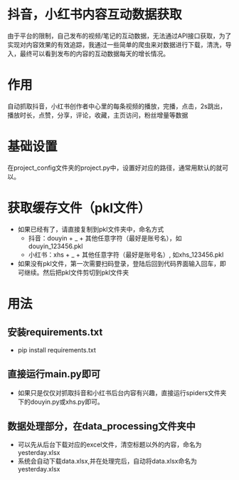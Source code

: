 # 抖音，小红书内容互动数据获取
由于平台的限制，自己发布的视频/笔记的互动数据，无法通过API接口获取，为了实现对内容效果的有效追踪，我通过一些简单的爬虫来对数据进行下载，清洗，导入，最终可以看到发布的内容的互动数据每天的增长情况。

# 作用
自动抓取抖音，小红书创作者中心里的每条视频的播放，完播，点击，2s跳出，播放时长，点赞，分享，评论，收藏，主页访问，粉丝增量等数据

# 基础设置
在project_config文件夹的project.py中，设置好对应的路径，通常用默认的就可以。

# 获取缓存文件（pkl文件）
- 如果已经有了，请直接复制到pkl文件夹中，命名方式
    - 抖音：douyin + _ + 其他任意字符（最好是账号名），如douyin_123456.pkl
    - 小红书：xhs + _ + 其他任意字符（最好是账号名）, 如xhs_123456.pkl
- 如果没有pkl文件，第一次需要扫码登录，登陆后回到代码界面输入回车，即可继续。然后把pkl文件剪切到pkl文件夹

# 用法
## 安装requirements.txt
- pip install requirements.txt
## 直接运行main.py即可
- 如果只是仅仅对抓取抖音和小红书后台内容有兴趣，直接运行spiders文件夹下的douyin.py或xhs.py即可。

## 数据处理部分，在data_processing文件夹中
- 可以先从后台下载对应的excel文件，清空标题以外的内容，命名为yesterday.xlsx
- 系统会自动下载data.xlsx,并在处理完后，自动将data.xlsx命名为yesterday.xlsx
